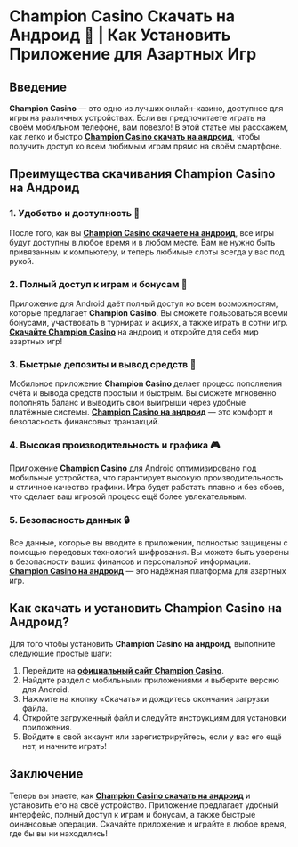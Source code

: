 # Champion Casino Скачать на Андроид 🎰 | Как Установить Приложение для Азартных Игр

## Введение

**Champion Casino** — это одно из лучших онлайн-казино, доступное для игры на различных устройствах. Если вы предпочитаете играть на своём мобильном телефоне, вам повезло! В этой статье мы расскажем, как легко и быстро **[Champion Casino скачать на андроид](https://temon-gter.cfd/go/lRq?p80412p304504pcc44t17455)**, чтобы получить доступ ко всем любимым играм прямо на своём смартфоне.

## Преимущества скачивания Champion Casino на Андроид

### 1. Удобство и доступность 📱

После того, как вы **[Champion Casino скачаете на андроид](https://temon-gter.cfd/go/lRq?p80412p304504pcc44t17455)**, все игры будут доступны в любое время и в любом месте. Вам не нужно быть привязанным к компьютеру, и теперь любимые слоты всегда у вас под рукой.

### 2. Полный доступ к играм и бонусам 🎁

Приложение для Android даёт полный доступ ко всем возможностям, которые предлагает **Champion Casino**. Вы сможете пользоваться всеми бонусами, участвовать в турнирах и акциях, а также играть в сотни игр. **[Скачайте Champion Casino](https://temon-gter.cfd/go/lRq?p80412p304504pcc44t17455)** на андроид и откройте для себя мир азартных игр!

### 3. Быстрые депозиты и вывод средств 💸

Мобильное приложение **Champion Casino** делает процесс пополнения счёта и вывода средств простым и быстрым. Вы сможете мгновенно пополнять баланс и выводить свои выигрыши через удобные платёжные системы. **[Champion Casino на андроид](https://temon-gter.cfd/go/lRq?p80412p304504pcc44t17455)** — это комфорт и безопасность финансовых транзакций.

### 4. Высокая производительность и графика 🎮

Приложение **Champion Casino** для Android оптимизировано под мобильные устройства, что гарантирует высокую производительность и отличное качество графики. Игра будет работать плавно и без сбоев, что сделает ваш игровой процесс ещё более увлекательным.

### 5. Безопасность данных 🔒

Все данные, которые вы вводите в приложении, полностью защищены с помощью передовых технологий шифрования. Вы можете быть уверены в безопасности ваших финансов и персональной информации. **[Champion Casino на андроид](https://temon-gter.cfd/go/lRq?p80412p304504pcc44t17455)** — это надёжная платформа для азартных игр.

## Как скачать и установить Champion Casino на Андроид?

Для того чтобы установить **Champion Casino на андроид**, выполните следующие простые шаги:

1. Перейдите на **[официальный сайт Champion Casino](https://temon-gter.cfd/go/lRq?p80412p304504pcc44t17455)**.
2. Найдите раздел с мобильными приложениями и выберите версию для Android.
3. Нажмите на кнопку «Скачать» и дождитесь окончания загрузки файла.
4. Откройте загруженный файл и следуйте инструкциям для установки приложения.
5. Войдите в свой аккаунт или зарегистрируйтесь, если у вас его ещё нет, и начните играть!

## Заключение

Теперь вы знаете, как **[Champion Casino скачать на андроид](https://temon-gter.cfd/go/lRq?p80412p304504pcc44t17455)** и установить его на своё устройство. Приложение предлагает удобный интерфейс, полный доступ к играм и бонусам, а также быстрые финансовые операции. Скачайте приложение и играйте в любое время, где бы вы ни находились!
